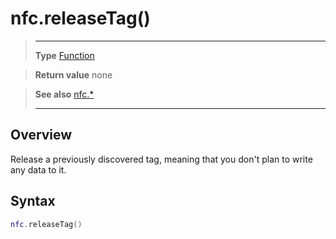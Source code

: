# nfc.releaseTag()

> --------------------- ------------------------------------------------------------------------------------------
> __Type__              [Function](https://docs.coronalabs.com/api/type/Function.html)

> __Return value__      none

> __See also__          [nfc.*](/plugin/nfc/index.md)
> --------------------- ------------------------------------------------------------------------------------------

## Overview

Release a previously discovered tag, meaning that you don't plan to write any data to it.

## Syntax
```lua
nfc.releaseTag()
```